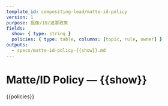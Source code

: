 ```yaml
---
template_id: compositing-lead/matte-id-policy
version: 1
purpose: 抠像/ID/遮罩政策
fields:
  show: { type: string }
  policies: { type: table, columns: [topic, rule, owner] }
outputs:
  - specs/matte-id-policy-{{show}}.md
---
```


# Matte/ID Policy — {{show}}

{{policies}}
